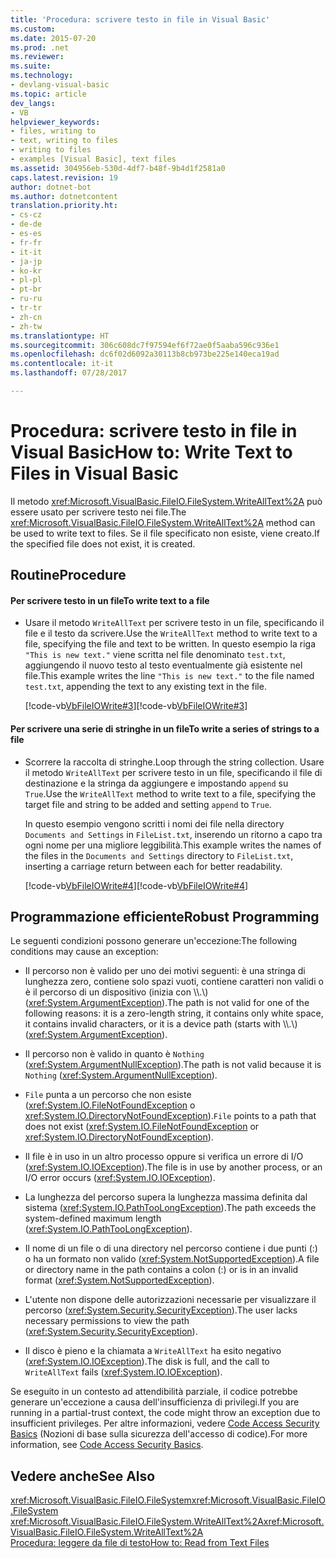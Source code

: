 ```yaml
---
title: 'Procedura: scrivere testo in file in Visual Basic'
ms.custom: 
ms.date: 2015-07-20
ms.prod: .net
ms.reviewer: 
ms.suite: 
ms.technology:
- devlang-visual-basic
ms.topic: article
dev_langs:
- VB
helpviewer_keywords:
- files, writing to
- text, writing to files
- writing to files
- examples [Visual Basic], text files
ms.assetid: 304956eb-530d-4df7-b48f-9b4d1f2581a0
caps.latest.revision: 19
author: dotnet-bot
ms.author: dotnetcontent
translation.priority.ht:
- cs-cz
- de-de
- es-es
- fr-fr
- it-it
- ja-jp
- ko-kr
- pl-pl
- pt-br
- ru-ru
- tr-tr
- zh-cn
- zh-tw
ms.translationtype: HT
ms.sourcegitcommit: 306c608dc7f97594ef6f72ae0f5aaba596c936e1
ms.openlocfilehash: dc6f02d6092a30113b8cb973be225e140eca19ad
ms.contentlocale: it-it
ms.lasthandoff: 07/28/2017

---
```

# <a name="how-to-write-text-to-files-in-visual-basic"></a><span data-ttu-id="3f627-102">Procedura: scrivere testo in file in Visual Basic</span><span class="sxs-lookup"><span data-stu-id="3f627-102">How to: Write Text to Files in Visual Basic</span></span>
<span data-ttu-id="3f627-103">Il metodo <xref:Microsoft.VisualBasic.FileIO.FileSystem.WriteAllText%2A> può essere usato per scrivere testo nei file.</span><span class="sxs-lookup"><span data-stu-id="3f627-103">The <xref:Microsoft.VisualBasic.FileIO.FileSystem.WriteAllText%2A> method can be used to write text to files.</span></span> <span data-ttu-id="3f627-104">Se il file specificato non esiste, viene creato.</span><span class="sxs-lookup"><span data-stu-id="3f627-104">If the specified file does not exist, it is created.</span></span>  
  
## <a name="procedure"></a><span data-ttu-id="3f627-105">Routine</span><span class="sxs-lookup"><span data-stu-id="3f627-105">Procedure</span></span>  
  
#### <a name="to-write-text-to-a-file"></a><span data-ttu-id="3f627-106">Per scrivere testo in un file</span><span class="sxs-lookup"><span data-stu-id="3f627-106">To write text to a file</span></span>  
  
-   <span data-ttu-id="3f627-107">Usare il metodo `WriteAllText` per scrivere testo in un file, specificando il file e il testo da scrivere.</span><span class="sxs-lookup"><span data-stu-id="3f627-107">Use the `WriteAllText` method to write text to a file, specifying the file and text to be written.</span></span> <span data-ttu-id="3f627-108">In questo esempio la riga `"This is new text."` viene scritta nel file denominato `test.txt`, aggiungendo il nuovo testo al testo eventualmente già esistente nel file.</span><span class="sxs-lookup"><span data-stu-id="3f627-108">This example writes the line `"This is new text."` to the file named `test.txt`, appending the text to any existing text in the file.</span></span>  
  
     <span data-ttu-id="3f627-109">[!code-vb[VbFileIOWrite#3](../../../../visual-basic/developing-apps/programming/drives-directories-files/codesnippet/VisualBasic/how-to-write-text-to-files_1.vb)]</span><span class="sxs-lookup"><span data-stu-id="3f627-109">[!code-vb[VbFileIOWrite#3](../../../../visual-basic/developing-apps/programming/drives-directories-files/codesnippet/VisualBasic/how-to-write-text-to-files_1.vb)]</span></span>  
  
#### <a name="to-write-a-series-of-strings-to-a-file"></a><span data-ttu-id="3f627-110">Per scrivere una serie di stringhe in un file</span><span class="sxs-lookup"><span data-stu-id="3f627-110">To write a series of strings to a file</span></span>  
  
-   <span data-ttu-id="3f627-111">Scorrere la raccolta di stringhe.</span><span class="sxs-lookup"><span data-stu-id="3f627-111">Loop through the string collection.</span></span> <span data-ttu-id="3f627-112">Usare il metodo `WriteAllText` per scrivere testo in un file, specificando il file di destinazione e la stringa da aggiungere e impostando `append` su `True`.</span><span class="sxs-lookup"><span data-stu-id="3f627-112">Use the `WriteAllText` method to write text to a file, specifying the target file and string to be added and setting `append` to `True`.</span></span>  
  
     <span data-ttu-id="3f627-113">In questo esempio vengono scritti i nomi dei file nella directory `Documents and Settings` in `FileList.txt`, inserendo un ritorno a capo tra ogni nome per una migliore leggibilità.</span><span class="sxs-lookup"><span data-stu-id="3f627-113">This example writes the names of the files in the `Documents and Settings` directory to `FileList.txt`, inserting a carriage return between each for better readability.</span></span>  
  
     <span data-ttu-id="3f627-114">[!code-vb[VbFileIOWrite#4](../../../../visual-basic/developing-apps/programming/drives-directories-files/codesnippet/VisualBasic/how-to-write-text-to-files_2.vb)]</span><span class="sxs-lookup"><span data-stu-id="3f627-114">[!code-vb[VbFileIOWrite#4](../../../../visual-basic/developing-apps/programming/drives-directories-files/codesnippet/VisualBasic/how-to-write-text-to-files_2.vb)]</span></span>  
  
## <a name="robust-programming"></a><span data-ttu-id="3f627-115">Programmazione efficiente</span><span class="sxs-lookup"><span data-stu-id="3f627-115">Robust Programming</span></span>  
 <span data-ttu-id="3f627-116">Le seguenti condizioni possono generare un'eccezione:</span><span class="sxs-lookup"><span data-stu-id="3f627-116">The following conditions may cause an exception:</span></span>  
  
-   <span data-ttu-id="3f627-117">Il percorso non è valido per uno dei motivi seguenti: è una stringa di lunghezza zero, contiene solo spazi vuoti, contiene caratteri non validi o è il percorso di un dispositivo (inizia con \\\\.\\) (<xref:System.ArgumentException>).</span><span class="sxs-lookup"><span data-stu-id="3f627-117">The path is not valid for one of the following reasons: it is a zero-length string, it contains only white space, it contains invalid characters, or it is a device path (starts with \\\\.\\) (<xref:System.ArgumentException>).</span></span>  
  
-   <span data-ttu-id="3f627-118">Il percorso non è valido in quanto è `Nothing` (<xref:System.ArgumentNullException>).</span><span class="sxs-lookup"><span data-stu-id="3f627-118">The path is not valid because it is `Nothing` (<xref:System.ArgumentNullException>).</span></span>  
  
-   <span data-ttu-id="3f627-119">`File` punta a un percorso che non esiste (<xref:System.IO.FileNotFoundException> o <xref:System.IO.DirectoryNotFoundException>).</span><span class="sxs-lookup"><span data-stu-id="3f627-119">`File` points to a path that does not exist (<xref:System.IO.FileNotFoundException> or <xref:System.IO.DirectoryNotFoundException>).</span></span>  
  
-   <span data-ttu-id="3f627-120">Il file è in uso in un altro processo oppure si verifica un errore di I/O (<xref:System.IO.IOException>).</span><span class="sxs-lookup"><span data-stu-id="3f627-120">The file is in use by another process, or an I/O error occurs (<xref:System.IO.IOException>).</span></span>  
  
-   <span data-ttu-id="3f627-121">La lunghezza del percorso supera la lunghezza massima definita dal sistema (<xref:System.IO.PathTooLongException>).</span><span class="sxs-lookup"><span data-stu-id="3f627-121">The path exceeds the system-defined maximum length (<xref:System.IO.PathTooLongException>).</span></span>  
  
-   <span data-ttu-id="3f627-122">Il nome di un file o di una directory nel percorso contiene i due punti (:) o ha un formato non valido (<xref:System.NotSupportedException>).</span><span class="sxs-lookup"><span data-stu-id="3f627-122">A file or directory name in the path contains a colon (:) or is in an invalid format (<xref:System.NotSupportedException>).</span></span>  
  
-   <span data-ttu-id="3f627-123">L'utente non dispone delle autorizzazioni necessarie per visualizzare il percorso (<xref:System.Security.SecurityException>).</span><span class="sxs-lookup"><span data-stu-id="3f627-123">The user lacks necessary permissions to view the path (<xref:System.Security.SecurityException>).</span></span>  
  
-   <span data-ttu-id="3f627-124">Il disco è pieno e la chiamata a `WriteAllText` ha esito negativo (<xref:System.IO.IOException>).</span><span class="sxs-lookup"><span data-stu-id="3f627-124">The disk is full, and the call to `WriteAllText` fails (<xref:System.IO.IOException>).</span></span>  
  
 <span data-ttu-id="3f627-125">Se eseguito in un contesto ad attendibilità parziale, il codice potrebbe generare un'eccezione a causa dell'insufficienza di privilegi.</span><span class="sxs-lookup"><span data-stu-id="3f627-125">If you are running in a partial-trust context, the code might throw an exception due to insufficient privileges.</span></span> <span data-ttu-id="3f627-126">Per altre informazioni, vedere [Code Access Security Basics](https://msdn.microsoft.com/library/33tceax8) (Nozioni di base sulla sicurezza dell'accesso di codice).</span><span class="sxs-lookup"><span data-stu-id="3f627-126">For more information, see [Code Access Security Basics](https://msdn.microsoft.com/library/33tceax8).</span></span>  
  
## <a name="see-also"></a><span data-ttu-id="3f627-127">Vedere anche</span><span class="sxs-lookup"><span data-stu-id="3f627-127">See Also</span></span>  
 <span data-ttu-id="3f627-128"><xref:Microsoft.VisualBasic.FileIO.FileSystem></span><span class="sxs-lookup"><span data-stu-id="3f627-128"><xref:Microsoft.VisualBasic.FileIO.FileSystem></span></span>   
 <span data-ttu-id="3f627-129"><xref:Microsoft.VisualBasic.FileIO.FileSystem.WriteAllText%2A></span><span class="sxs-lookup"><span data-stu-id="3f627-129"><xref:Microsoft.VisualBasic.FileIO.FileSystem.WriteAllText%2A></span></span>   
 [<span data-ttu-id="3f627-130">Procedura: leggere da file di testo</span><span class="sxs-lookup"><span data-stu-id="3f627-130">How to: Read from Text Files</span></span>](../../../../visual-basic/developing-apps/programming/drives-directories-files/how-to-read-from-text-files.md)


